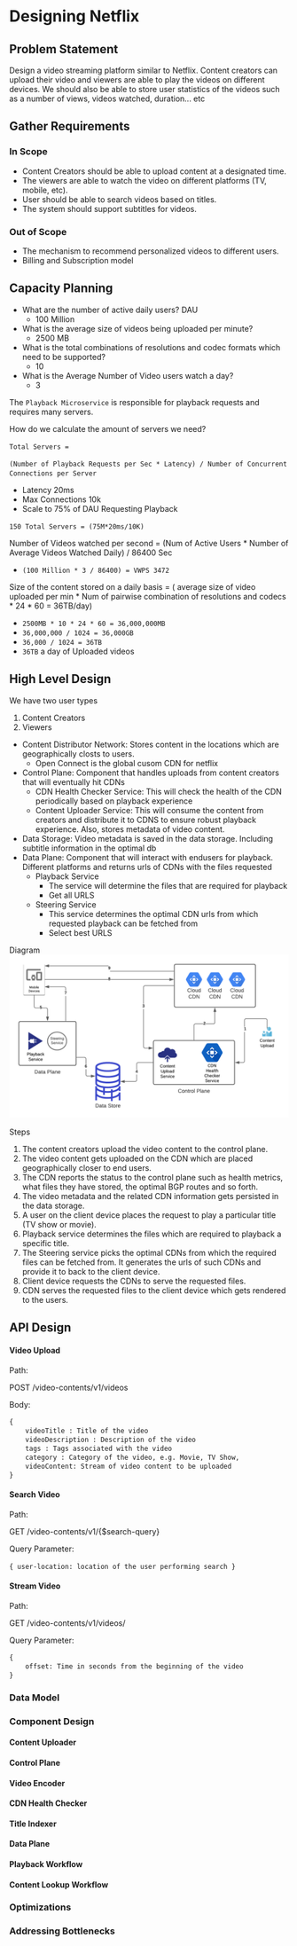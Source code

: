 # Designing Netflix

## Problem Statement

Design a video streaming platform similar to Netflix. Content creators can upload their video and viewers are able to play the videos on different devices. We should also be able to store user statistics of the videos such as a number of views, videos watched, duration... etc

## Gather Requirements

### In Scope

* Content Creators should be able to upload content at a designated time.
* The viewers are able to watch the video on different platforms (TV, mobile, etc).
* User should be able to search videos based on titles.
* The system should support subtitles for videos.

### Out of Scope

* The mechanism to recommend personalized videos to different users.
* Billing and Subscription model

## Capacity Planning

* What are the number of active daily users? DAU
  * 100 Million
* What is the average size of videos being uploaded per minute?
  * 2500 MB
* What is the total combinations of resolutions and codec formats which need to be supported?
  * 10
* What is the Average Number of Video users watch a day?
  * 3

The `Playback Microservice` is responsible for playback requests and requires many servers.

How do we calculate the amount of servers we need?

`Total Servers = `

`(Number of Playback Requests per Sec * Latency) / Number of Concurrent Connections per Server`

* Latency 20ms
* Max Connections 10k
* Scale to 75% of DAU Requesting Playback

`150 Total Servers = (75M*20ms/10K)`

Number of Videos watched per second = (Num of Active Users * Number of Average Videos Watched Daily) / 86400 Sec

* `(100 Million * 3 / 86400) = VWPS 3472`

Size of the content stored on a daily basis = ( average size of video uploaded per min * Num of pairwise combination of resolutions and codecs * 24 * 60 = 36TB/day)

* `2500MB * 10 * 24 * 60 = 36,000,000MB`
* `36,000,000 / 1024 = 36,000GB`
* `36,000 / 1024 = 36TB`
* `36TB` a day of Uploaded videos

## High Level Design

We have two user types

1. Content Creators
2. Viewers

* Content Distributor Network: Stores content in the locations which are geographically closts to users.
  * Open Connect is the global cusom CDN for netflix
* Control Plane: Component that handles uploads from content creators that will eventually hit CDNs
  * CDN Health Checker Service: This will check the health of the CDN periodically based on playback experience
  * Content Uploader Service: This will consume the content from creators and distribute it to CDNS to ensure robust playback experience. Also, stores metadata of video content.
* Data Storage: Video metadata is saved in the data storage. Including subtitle information in the optimal db
* Data Plane: Component that will interact with endusers for playback. Different platforms and returns urls of CDNs with the files requested
  * Playback Service
    * The service will determine the files that are required for playback
    * Get all URLS
  * Steering Service
    * This service determines the optimal CDN urls from which requested playback can be fetched from
    * Select best URLS

Diagram
![](assets/20220129_000952_netflix-2021-diagrams.png)

Steps

1. The content creators upload the video content to the control plane.
2. The video content gets uploaded on the CDN which are placed geographically closer to end users.
3. The CDN reports the status to the control plane such as health metrics, what files they have stored, the optimal BGP routes and so forth.
4. The video metadata and the related CDN information gets persisted in the data storage.
5. A user on the client device places the request to play a particular title (TV show or movie).
6. Playback service determines the files which are required to playback a specific title.
7. The Steering service picks the optimal CDNs from which the required files can be fetched from. It generates the urls of such CDNs and provide it to back to the client device.
8. Client device requests the CDNs to serve the requested files.
9. CDN serves the requested files to the client device which gets rendered to the users.

## API Design

#### Video Upload

Path:

POST /video-contents/v1/videos

Body:

```
{
	videoTitle : Title of the video
	videoDescription : Description of the video
	tags : Tags associated with the video
	category : Category of the video, e.g. Movie, TV Show, 
	videoContent: Stream of video content to be uploaded
}
```

#### Search Video

Path:

GET /video-contents/v1/{$search-query}

Query Parameter:

`{ user-location: location of the user performing search } `

#### Stream Video

Path:

GET /video-contents/v1/videos/

Query Parameter:

```
{
	offset: Time in seconds from the beginning of the video
}
```

### Data Model

### Component Design

#### Content Uploader

#### Control Plane

#### Video Encoder

#### CDN Health Checker

#### Title Indexer

#### Data Plane

#### Playback Workflow

#### Content Lookup Workflow

### Optimizations

### Addressing Bottlenecks
